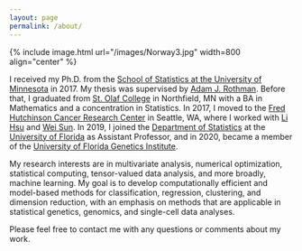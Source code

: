 ```yaml
---
layout: page
permalink: /about/
---
```


{% include image.html url="/images/Norway3.jpg" width=800 align="center" %}


I received my Ph.D. from the [School of Statistics at the University of Minnesota](http://stat.umn.edu) in 2017. My thesis was supervised by [Adam J. Rothman](http://users.stat.umn.edu/~arothman). Before that, I graduated from [St. Olaf College](https://wp.stolaf.edu/) in Northfield, MN with a BA in Mathematics and a concentration in Statistics. In 2017, I moved to the [Fred Hutchinson Cancer Research Center](https://www.fredhutch.org/en.html) in Seattle, WA, where I worked with [Li Hsu](https://www.fredhutch.org/en/labs/profiles/hsu-li.html) and [Wei Sun](https://research.fhcrc.org/sun/en.html). In 2019, I joined the [Department of Statistics](http://stat.ufl.edu/) at the [University of Florida](http://ufl.edu/) as Assistant Professor, and in 2020, became a member of the [University of Florida Genetics Institute](http://ufgi.ufl.edu/).

My research interests are in multivariate analysis, numerical optimization, statistical computing, tensor-valued data analysis, and more broadly, machine learning. My goal is to develop computationally efficient and model-based methods for classification, regression, clustering, and dimension reduction, with an emphasis on methods that are applicable in statistical genetics, genomics, and single-cell data analyses. 

Please feel free to contact me with any questions or comments about my work. 
